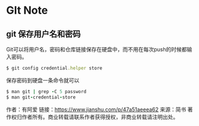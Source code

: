 # GIt Note

## git 保存用户名和密码

Git可以将用户名，密码和仓库链接保存在硬盘中，而不用在每次push的时候都输入密码。

```ruby
$ git config credential.helper store
```

保存密码到硬盘一条命令就可以

```ruby
$ man git | grep -C 5 password
$ man git-credential-store
```

作者：有阿爱
链接：https://www.jianshu.com/p/47a51aeeea62
来源：简书
著作权归作者所有。商业转载请联系作者获得授权，非商业转载请注明出处。